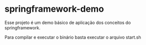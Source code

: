 # springframework-demo
Esse projeto é um demo básico de aplicação dos conceitos do springframework.


Para compilar e executar o binário basta executar o arquivo start.sh


